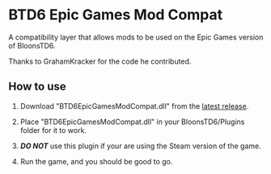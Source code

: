 # BTD6 Epic Games Mod Compat
 A compatibility layer that allows mods to be used on the Epic Games version of BloonsTD6.

 Thanks to GrahamKracker for the code he contributed.

## How to use
 1. Download "BTD6EpicGamesModCompat.dll" from the [latest release](releases/latest).

 2. Place "BTD6EpicGamesModCompat.dll" in your BloonsTD6/Plugins folder for it to work.

 3. ***DO NOT*** use this plugin if your are using the Steam version of the game.
 
 4. Run the game, and you should be good to go.
 